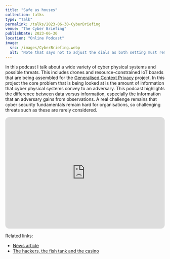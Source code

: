 ```yaml
---
title: "Safe as houses"
collection: talks
type: "Talk"
permalink: /talks/2023-06-30-CyberBriefing
venue: "The Cyber Briefing"
publishDate: 2023-06-30
location: "Online Podcast"
image:
  src: /images/CyberBriefing.webp
  alt: "Note that says not to adjust the dials as both setting must remain at number 3, which has been crossed out and replaced with 4."
---
```


In this podcast I talk about a wide variety of cyber physical systems and possible threats. This includes drones and resource-constrained IoT boards that are being assembled for the [Generalised Context Privacy](/projects/project-8-GCP) project. In this project the core problem that is being looked at is the amount of information that cyber physical systems convey to an adversary. This podcast highlights the difference between data versus information, especially the information that an adversary gains from observations. A real challenge remains that cyber security fundamentals remain hard for organisations, so challenging threats such as these are rarely considered.

<!-- readmore -->

<iframe style="border-radius:12px" src="https://open.spotify.com/embed/episode/6DP1xefD9g4SKJ2BS9QNaV?utm_source=generator&theme=0" width="100%" height="352" frameBorder="0" allowfullscreen="" allow="encrypted-media; picture-in-picture" loading="lazy"></iframe>

Related links:
 * [News article](https://portal.lancaster.ac.uk/intranet/news/article/lancaster-university-launches-cyber-podcast)
 * [The hackers, the fish tank and the casino](https://www.lancaster.ac.uk/lums/business/sme-programmes/business-insights/the-hackers-the-fish-tank-and-the-casino-how-smart-devices-could-be-a-hidden-flaw-in-your-businesss-cyber-security-measures)
